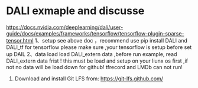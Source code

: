 # DALI exmaple and discusse 
https://docs.nvidia.com/deeplearning/dali/user-guide/docs/examples/frameworks/tensorflow/tensorflow-plugin-sparse-tensor.html 
1、setup 
   see above  doc ，recommend  use  pip install  DALI and DALI_tf  for tensorflow 
   please  make sure ,your tensorflow  is setup  before set up DAIL
2、data load
load DALI_extern data ,before run example, read DALI_extern data frist !
this must be load  and setup on your liunx os first ,if not  no data will be load down for github!
tfrecord and LMDb can not run!
1. Download and install Git LFS from:
https://git-lfs.github.com/
